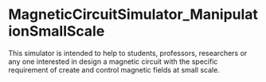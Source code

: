 # MagneticCircuitSimulator_ManipulationSmallScale

This simulator is intended to help to students, professors, researchers or any one interested in design a magnetic circuit with the specific requirement of create and control magnetic fields at small scale.

